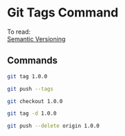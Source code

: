 # Git Tags Command

To read:  
[Semantic Versioning](https://semver.org/)

## Commands 

```sh
git tag 1.0.0
```

```sh
git push --tags
```

```sh
git checkout 1.0.0
```

```sh
git tag -d 1.0.0
```

```sh
git push --delete origin 1.0.0
```